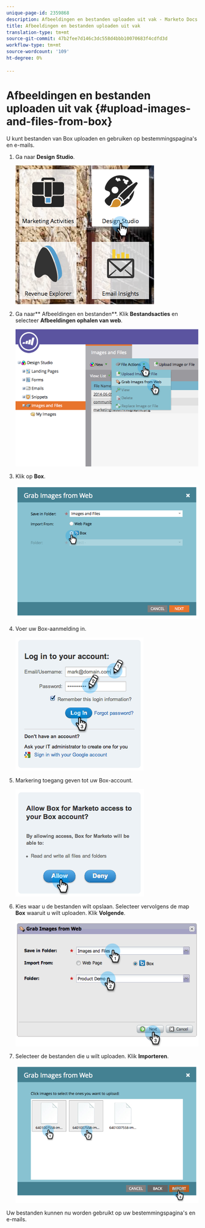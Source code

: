 ```yaml
---
unique-page-id: 2359868
description: Afbeeldingen en bestanden uploaden uit vak - Marketo Docs - Productdocumentatie
title: Afbeeldingen en bestanden uploaden uit vak
translation-type: tm+mt
source-git-commit: 47b2fee7d146c3dc558d4bbb10070683f4cdfd3d
workflow-type: tm+mt
source-wordcount: '109'
ht-degree: 0%

---
```



# Afbeeldingen en bestanden uploaden uit vak {#upload-images-and-files-from-box}

U kunt bestanden van Box uploaden en gebruiken op bestemmingspagina&#39;s en e-mails.

1. Ga naar **Design** **Studio**.

   ![](assets/designstudio-3.png)

1. Ga naar** Afbeeldingen en bestanden**. Klik **Bestandsacties** en selecteer **Afbeeldingen ophalen van web**.

   ![](assets/image2014-9-16-12-3a50-3a40.png)

1. Klik op **Box**.

   ![](assets/image2014-9-16-12-3a50-3a56.png)

1. Voer uw Box-aanmelding in.

   ![](assets/image2014-9-16-12-3a51-3a10.png)

1. Markering toegang geven tot uw Box-account.

   ![](assets/image2014-9-16-12-3a51-3a28.png)

1. Kies waar u de bestanden wilt opslaan. Selecteer vervolgens de map **Box** waaruit u wilt uploaden. Klik **Volgende**.

   ![](assets/image2014-9-16-12-3a51-3a59.png)

1. Selecteer de bestanden die u wilt uploaden. Klik **Importeren**.

   ![](assets/image2014-9-16-12-3a52-3a15.png)

Uw bestanden kunnen nu worden gebruikt op uw bestemmingspagina&#39;s en e-mails.